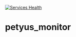 [![Services Health](https://petyus.montastic.io/badge)](https://petyus.montastic.io)
# petyus_monitor
